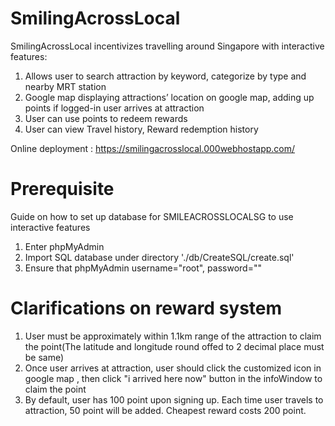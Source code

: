 # SmilingAcrossLocal

SmilingAcrossLocal incentivizes travelling around Singapore with interactive features:

1) Allows user to search attraction by keyword, categorize by type and nearby MRT station
2) Google map displaying attractions’ location on google map, adding up points if logged-in user arrives at attraction
3) User can use points to redeem rewards
4) User can view Travel history, Reward redemption history

Online deployment : https://smilingacrosslocal.000webhostapp.com/ 

# Prerequisite
Guide on how to set up database for SMILEACROSSLOCALSG to use interactive features 
1) Enter phpMyAdmin 
2) Import SQL database under directory './db/CreateSQL/create.sql'
3) Ensure that phpMyAdmin username="root", password=""

# Clarifications on reward system
1) User must be approximately within 1.1km range of the attraction to claim the point(The latitude and longitude round offed to 2 decimal place must be same)
2) Once user arrives at attraction, user should click the customized icon in google map , then click "i arrived here now" button in the infoWindow to claim the point
3) By default, user has 100 point upon signing up. Each time user travels to attraction, 50 point will be added. Cheapest reward costs 200 point. 
